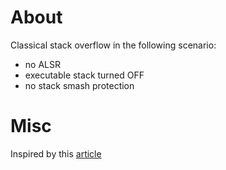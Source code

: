 # About
Classical stack overflow in the following scenario:
* no ALSR 
* executable stack turned OFF
* no stack smash protection

# Misc
Inspired by this [article](https://blog.techorganic.com/2015/04/21/64-bit-linux-stack-smashing-tutorial-part-2/)
